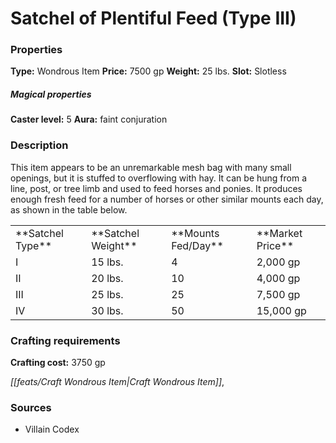 ﻿---
Title: "Satchel of Plentiful Feed (Type III)"
Type: "Wondrous Item"
Price: "7500 gp"
Weight: "25 lbs."
Slot: "Slotless"
Caster level: "5"
Aura: "faint conjuration"
Description: |
  "This item appears to be an unremarkable mesh bag with many small openings, but it is stuffed to overflowing with hay. It can be hung from a line, post, or tree limb and used to feed horses and ponies. It produces enough fresh feed for a number of horses or other similar mounts each day, as shown in the table below."
Crafting cost: "3750 gp"
Sources: "['Villain Codex']"
---

# Satchel of Plentiful Feed (Type III)

### Properties

**Type:** Wondrous Item **Price:** 7500 gp **Weight:** 25 lbs. **Slot:** Slotless

##### Magical properties

**Caster level:** 5 **Aura:** faint conjuration

### Description

This item appears to be an unremarkable mesh bag with many small openings, but it is stuffed to overflowing with hay. It can be hung from a line, post, or tree limb and used to feed horses and ponies. It produces enough fresh feed for a number of horses or other similar mounts each day, as shown in the table below.

<table><tbody><tr><td> **Satchel Type**</td><td> **Satchel Weight**</td><td> **Mounts Fed/Day**</td><td> **Market Price**</td></tr><tr><td>I</td><td>15 lbs.</td><td>4</td><td>2,000 gp</td></tr><tr><td>II</td><td>20 lbs.</td><td>10</td><td>4,000 gp</td></tr><tr><td>III</td><td>25 lbs.</td><td>25</td><td>7,500 gp</td></tr><tr><td>IV</td><td>30 lbs.</td><td>50</td><td>15,000 gp</td></tr></tbody></table>

### Crafting requirements

**Crafting cost:** 3750 gp

_[[feats/Craft Wondrous Item|Craft Wondrous Item]]_,

### Sources

* Villain Codex